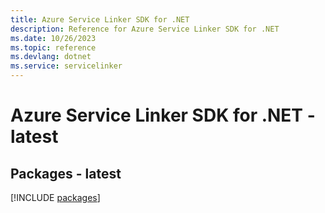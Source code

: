 ```yaml
---
title: Azure Service Linker SDK for .NET
description: Reference for Azure Service Linker SDK for .NET
ms.date: 10/26/2023
ms.topic: reference
ms.devlang: dotnet
ms.service: servicelinker
---
```

# Azure Service Linker SDK for .NET - latest
## Packages - latest
[!INCLUDE [packages](service-linker-index.md)]